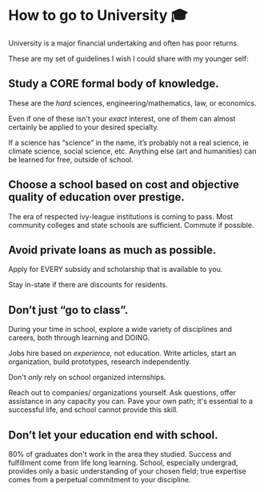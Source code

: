 # How to go to University 🎓

University is a major financial undertaking and often has poor returns.

These are my set of guidelines I wish I could share with my younger self:

## Study a CORE formal body of knowledge.

These are the *hard* sciences, engineering/mathematics, law, or economics.

Even if one of these isn't your *exact* interest, one of them can almost certainly be applied to your desired specialty.

If a science has “science” in the name, it’s probably not a real science, ie climate science, social science, etc.
Anything else (art and humanities) can be learned for free, outside of school.

## Choose a school based on cost and objective quality of education over prestige.

The era of respected ivy-league institutions is coming to pass.
Most community colleges and state schools are sufficient.
Commute if possible.

## Avoid private loans as much as possible.

Apply for EVERY subsidy and scholarship that is available to you.

Stay in-state if there are discounts for residents.

## Don’t just “go to class”.

During your time in school, explore a wide variety of disciplines and careers, both through learning and DOING.

Jobs hire based on *experience,* not education.
Write articles, start an organization, build prototypes, research independently.

Don't *only* rely on school organized internships.

Reach out to companies/ organizations yourself.
Ask questions, offer assistance in any capacity you can.
Pave your own path; it's essential to a successful life, and school cannot provide this skill.

## Don’t let your education end with school.

80% of graduates don't work in the area they studied.
Success and fulfillment come from life long learning.
School, especially undergrad, provides only a basic understanding of your chosen field; true expertise comes from a perpetual commitment to your discipline.
